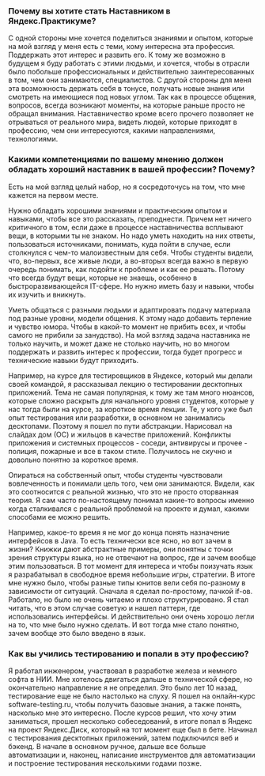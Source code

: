 ### Почему вы хотите стать Наставником в Яндекс.Практикуме?

С одной стороны мне хочется поделиться знаниями и опытом, которые на мой взгляд у меня есть с теми, кому интересна эта профессия. Поддержать этот интерес и развить его. 
К тому же возможно в будущем я буду работать с этими людьми, и хочется, чтобы в отрасли было побольше профессиональных и действительно заинтересованных в том, чем они занимаются, специалистов.
С другой стороны для меня эта возможность держать себя в тонусе, получать новые знания или смотреть на имеющиеся под новых углом. Так как в процессе общения, вопросов, всегда возникают моменты, на которые раньше просто не обращал внимания.
Наставничество кроме всего прочего позволяет не отрываться от реального мира, видеть людей, которые приходят в профессию, чем они интересуются, какими направлениями, технологиями.

### Какими компетенциями по вашему мнению должен обладать хороший наставник в вашей профессии? Почему?

Есть на мой взгляд целый набор, но я сосредоточусь на том, что мне кажется на первом месте.

Нужно обладать хорошими знаниями и практическим опытом и навыками, чтобы все это рассказать, преподнести.
Причем нет ничего критичного в том, если даже в процессе наставничества всплывают вещи, в которыми ты не знаком. Но надо уметь находить на них ответы, пользоваться источниками, понимать, куда пойти в случае, если столкнулся с чем-то малоизвестным для себя.
Чтобы студенты видели, что, во-первых, все живые люди, а во-вторых всегда важно в первую очередь понимать, как подойти к проблеме и как ее решать. Потому что всегда будут вещи, которые не знаешь, особенно в быстроразвивающейся IT-сфере. Но нужно иметь базу и навыки, чтобы их изучить и вникнуть.

Уметь общаться с разными людьми и адаптировать подачу материала под разные уровни, модели общения. К этому надо добавить терпение и чувство юмора. Чтобы в какой-то момент не прибить всех, и чтобы самого не прибили за занудство).
На мой взгляд задача наставника не только научить, и может даже не столько научить, но во многом поддержать и развить интерес к профессии, тогда будет прогресс и технические навыки будут приходить.

Например, на курсе для тестировщиков в Яндексе, который мы делали своей командой, я рассказывал лекцию о тестировании десктопных приложений. Тема не самая популярная, к тому же там много нюансов, которые сложно раскрыть для начального уровня студентов, которые у нас тогда были на курсе, за короткое время лекции.
Те, у кого уже был опыт тестирования или разработки, в основном не занимались десктопами. Поэтому я пошел по пути абстракции. Нарисовал на слайдах дом (ОС) и жильцов в качестве приложений. Конфликты приложения и системных процессов - соседи, антивирусы и прочее - полиция, пожарные и все в таком стиле.
Получилось не скучно и довольно понятно за короткое время.

Опираться на собственный опыт, чтобы студенты чувствовали вовлеченность и понимали цель того, чем они занимаются. Видели, как это соотносится с реальной жизнью, что это не просто оторванная теория.
Я сам часто по-настоящему понимал какие-то вопросы именно когда сталкивался с реальной проблемой на проекте и думал, какими способами ее можно решить.

Например, какое-то время я не мог до конца понять назначение интерфейсов в Java. То есть технически все ясно, но вот зачем в жизни? Книжки дают абстрактные примеры, они понятны с точки зрения структуры языка, но не отвечают на вопрос, где и зачем вообще этим пользоваться.
В тот момент для интереса и чтобы поизучать язык я разрабатывал в свободное время небольшие игры, стратегии. В итоге мне нужно было, чтобы разные типы юнитов вели себя по-разному в зависимости от ситуаций. Сначала я сделал по-простому, пачкой if-ов.
Работало, но было не очень читаемо и плохо структурировано. Я стал читать, что в этом случае советую и нашел паттерн, где использовались интерфейсы. И действительно они очень хорошо легли на то, что мне было нужно сделать. И вот тогда мне стало понятно, зачем вообще это было введено в язык.

### Как вы учились тестированию и попали в эту профессию?

Я работал инженером, участвовал в разработке железа и немного софта в НИИ. Мне хотелось двигаться дальше в технической сфере, но окончательно направление я не определил.
Это было лет 10 назад, тестирование еще не было настолько на слуху. Я пошел на онлайн-курс software-testing.ru, чтобы получить базовые знания, а также понять, насколько мне это интересно.
После курсов решил, что хочу этим заниматься, прошел несколько собеседований, в итоге попал в Яндекс на проект Яндекс.Диск, который на тот момент еще был в бете.
Начинал с тестирования десктопных приложений, затем подключился веб и бэкенд. В начале в основном ручное, дальше все больше автоматизации и, наконец, написание инструментов для автоматизации и построение тестирования несколькими годами позже.
